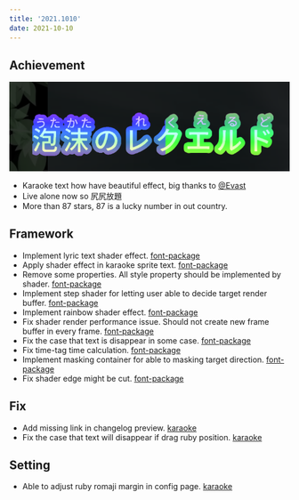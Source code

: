 ```yaml
---
title: '2021.1010'
date: 2021-10-10
---
```


## Achievement
![](res/2021-10-09-11-25-25.png)
- Karaoke text how have beautiful effect, big thanks to [@Evast](https://github.com/EVAST9919)
- Live alone now so 尻尻放題
- More than 87 stars, 87 is a lucky number in out country.

## Framework
- Implement lyric text shader effect. [font-package](#41@andy840119)
- Apply shader effect in karaoke sprite text. [font-package](#43@andy840119)
- Remove some properties. All style property should be implemented by shader. [font-package](#44#49@andy840119)
- Implement step shader for letting user able to decide target render buffer. [font-package](#45#48@andy840119)
- Implement rainbow shader effect. [font-package](#47@andy840119)
- Fix shader render performance issue. Should not create new frame buffer in every frame. [font-package](#51@andy840119)
- Fix the case that text is disappear in some case. [font-package](#53@andy840119)
- Fix time-tag time calculation. [font-package](#54@andy840119)
- Implement masking container for able to masking target direction. [font-package](#59@andy840119)
- Fix shader edge might be cut. [font-package](#60@andy840119)

## Fix
- Add missing link in changelog preview. [karaoke](#848#849@andy840119)
- Fix the case that text will disappear if drag ruby position. [karaoke](#850#851@andy840119)

## Setting
- Able to adjust ruby romaji margin in config page. [karaoke](#852@andy840119)